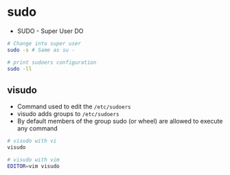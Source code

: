 # sudo

- SUDO - Super User DO

```bash
# Change into super user
sudo -s # Same as su -

# print sudoers configuration
sudo -ll
```

## visudo

- Command used to edit the `/etc/sudoers`
- visudo adds groups to `/etc/sudoers`
- By default members of the group sudo (or wheel) are allowed to execute any command

```bash
# visudo with vi
visudo

# visudo with vim
EDITOR=vim visudo
```
